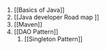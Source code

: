 1. [[Basics of Java]]
2. [[Java developer Road map ]]
3. [[Maven]]
4. [[DAO Pattern]]
	1. [[Singleton Pattern]]